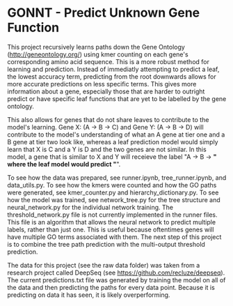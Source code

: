 # GONNT - Predict Unknown Gene Function

This project recursively learns paths down the Gene Ontology (http://geneontology.org/) using kmer counting on each gene's corresponding amino acid sequence. This is a more robust method for learning and prediction. Instead of immediatly attempting to predict a leaf, the lowest accuracy term, predicting from the root downwards allows for more accurate predictions on less specific terms. This gives more information about a gene, especially those that are harder to outright predict or have specific leaf functions that are yet to be labelled by the gene ontology. 

This also allows for genes that do not share leaves to contribute to the model's learning. Gene X: (A -> B -> C) and Gene Y: (A -> B -> D) will contribute to the model's understanding of what an A gene at tier one and a B gene at tier two look like, whereas a leaf prediction model would simply learn that X is C and a Y is D and the two genes are not similar. In this model, a gene that is similar to X and Y will receieve the label "A -> B -> __" where the leaf model would predict "__".

To see how the data was prepared, see runner.ipynb, tree_runner.ipynb, and data_utils.py. To see how the kmers were counted and how the GO paths were generated, see kmer_counter.py and hierarchy_dictionary.py. To see how the model was trained, see network_tree.py for the tree structure and neural_network.py for the individual network training. The threshold_network.py file is not currently implemented in the runner files. This file is an algorithm that allows the neural network to predict multiple labels, rather than just one. This is useful because oftentimes genes will have multiple GO terms associated with them. The next step of this project is to combine the tree path prediction with the multi-output threshold prediction. 

The data for this project (see the raw data folder) was taken from a research project called DeepSeq (see https://github.com/recluze/deepseq). The current predictions.txt file was generated by training the model on all of the data and then predicting the paths for every data point. Because it is predicting on data it has seen, it is likely overperforming.
